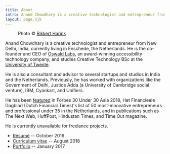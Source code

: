 ```yaml
---
title: About
intro: Anand Chowdhary is a creative technologist and entrepreneur from New Delhi, India, currently living in Enschede, the Netherlands. He is the co-founder and CEO of Oswald Labs.
layout: page.njk
---
```


<div class="image">
	<figure>
		<img alt="" src="/images/photos/anand-chowdhary.jpg">
		<figcaption>Photo &copy; <a href="https://www.rikkertharink.nl/?utm_source=anandchowdhary&utm_medium=anand-website&utm_campaign=about-photo">Rikkert Harink</a></figcaption>
	</figure>
</div>

Anand Chowdhary is a creative technologist and entrepreneur from New Delhi, India, currently living in Enschede, the Netherlands. He is the co-founder and CEO of [Oswald Labs](https://oswaldlabs.com/?utm_source=anandchowdhary&utm_medium=anand-website&utm_campaign=about-link), an award-winning accessibility technology company, and studies Creative Technology BSc at the [University of Twente](https://www.utwente.nl/en/?utm_source=anandchowdhary&utm_medium=anand-website&utm_campaign=about-link).

He is also a consultant and advisor to several startups and studios in India and the Netherlands. Previously, he has worked with organizations like the Government of Delhi, Justice Adda (a University of Cambridge social venture), IBM, Cyankart, and Unifiers.

He has been [featured](/press/) in Forbes 30 Under 30 Asia 2018, Het Financieele Dagblad (Dutch Financial Times)'s list of 50 most-innovative entrepreneurs and professional under 35 in the Netherlands, and in publications such as The Next Web, HuffPost, Hindustan Times, and Time Out magazine.

He is currently unavailable for freelance projects.

- [Résumé](https://www.dropbox.com/s/18jw3binirgc8rq/AnandChowdhary_Sep2019_Resume.pdf?dl=0) -- October 2019
- [Curriculum vitae](https://www.dropbox.com/s/ksyfiujs5sqy14s/AnandChowdhary_CV_Aug18.pdf?dl=0) -- August 2018
- [Portfolio](https://www.dropbox.com/s/eznlsi6336n96f2/AnandChowdhary_Portfolio_Jan17.pdf) -- January 2017
